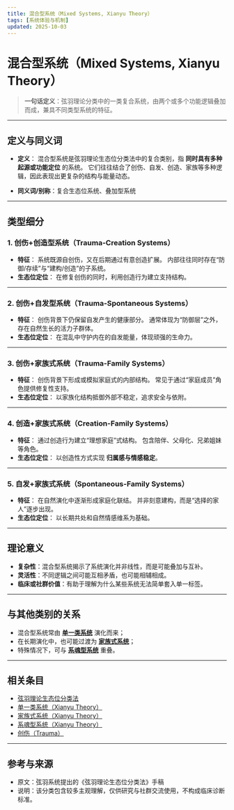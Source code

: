 ```yaml
---
title: 混合型系统（Mixed Systems, Xianyu Theory）
tags: [系统体验与机制]
updated: 2025-10-03
---
```

# 混合型系统（Mixed Systems, Xianyu Theory）

> **一句话定义**：弦羽理论分类中的一类复合系统，由两个或多个功能逻辑叠加而成，兼具不同类型系统的特征。

---

## 定义与同义词

- **定义**：
  混合型系统是弦羽理论生态位分类法中的复合类别，指 **同时具有多种起源或功能定位** 的系统。
  它们往往结合了创伤、自发、创造、家族等多种逻辑，因此表现出更复杂的结构与能量动态。

- **同义词/别称**：复合生态位系统、叠加型系统

---

## 类型细分

### 1. 创伤+创造型系统（Trauma-Creation Systems）

- **特征**：
  系统既源自创伤，又在后期通过有意创造扩展。
  内部往往同时存在“防御/存续”与“建构/创造”的子系统。
- **生态位定位**：
  在修复创伤的同时，利用创造行为建立支持结构。

---

### 2. 创伤+自发型系统（Trauma-Spontaneous Systems）

- **特征**：
  创伤背景下仍保留自发产生的健康部分。
  通常体现为“防御层”之外，存在自然生长的活力子群体。
- **生态位定位**：
  在混乱中守护内在的自发能量，体现顽强的生命力。

---

### 3. 创伤+家族式系统（Trauma-Family Systems）

- **特征**：
  创伤背景下形成或模拟家庭式的内部结构。
  常见于通过“家庭成员”角色提供修复性支持。
- **生态位定位**：
  以家族化结构抵御外部不稳定，追求安全与依附。

---

### 4. 创造+家族式系统（Creation-Family Systems）

- **特征**：
  通过创造行为建立“理想家庭”式结构。
  包含陪伴、父母化、兄弟姐妹等角色。
- **生态位定位**：
  以创造性方式实现 **归属感与情感稳定**。

---

### 5. 自发+家族式系统（Spontaneous-Family Systems）

- **特征**：
  在自然演化中逐渐形成家庭化联结。
  并非刻意建构，而是“选择的家人”逐步出现。
- **生态位定位**：
  以长期共处和自然情感维系为基础。

---

## 理论意义

- **复杂性**：混合型系统揭示了系统演化并非线性，而是可能叠加与互补。
- **灵活性**：不同逻辑之间可能互相矛盾，也可能相辅相成。
- **临床或社群价值**：有助于理解为什么某些系统无法简单套入单一标签。

---

## 与其他类别的关系

- 混合型系统常由 **[单一类系统](entries/Single-Class-Systems-Xianyu.md)** 演化而来；
- 在长期演化中，也可能过渡为 **[家族式系统](entries/Family-Systems-Xianyu.md)**；
- 特殊情况下，可与 **[系魂型系统](entries/Soul-Linked-Systems-Xianyu.md)** 重叠。

---

## 相关条目

- [弦羽理论生态位分类法](entries/Xianyu-Theory-Niche-Classification.md)
- [单一类系统（Xianyu Theory）](entries/Single-Class-Systems-Xianyu.md)
- [家族式系统（Xianyu Theory）](entries/Family-Systems-Xianyu.md)
- [系魂型系统（Xianyu Theory）](entries/Soul-Linked-Systems-Xianyu.md)
- [创伤（Trauma）](entries/Trauma.md)

---

## 参考与来源

- 原文：弦羽系统提出的《弦羽理论生态位分类法》手稿
- 说明：该分类包含较多主观理解，仅供研究与社群交流使用，不构成临床诊断标准。
